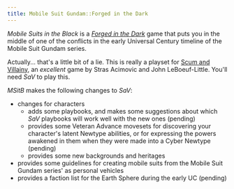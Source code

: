 ```yaml
---
title: Mobile Suit Gundam::Forged in the Dark
---
```


_Mobile Suits in the Black_ is a [_Forged in the
Dark_](https://bladesinthedark.com/licensing) game that puts you in the middle
of one of the conflicts in the early Universal Century timeline of the Mobile
Suit Gundam series.

Actually... that's a little bit of a lie. This is really a playset for [Scum and
Villainy](https://www.evilhat.com/home/scum-and-villainy/), an _excellent_ game
by Stras Acimovic and John LeBoeuf-Little. You'll need _SaV_ to play this.

_MSitB_ makes the following changes to _SaV_:

- changes for characters
  - adds some playbooks, and makes some suggestions about which _SaV_ playbooks
    will work well with the new ones (pending)
  - provides some Veteran Advance movesets for discovering your character's
    latent Newtype abilities, or for expressing the powers awakened in them when
    they were made into a Cyber Newtype (pending)
  - provides some new backgrounds and heritages
- provides some guidelines for creating mobile suits from the Mobile Suit Gundam
  series' as personal vehicles
- provides a faction list for the Earth Sphere during the early UC (pending)

